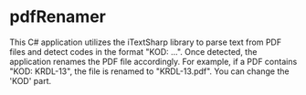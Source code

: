 # pdfRenamer

This C# application utilizes the iTextSharp library to parse text from PDF files and detect codes in the format "KOD: ...". Once detected, the application renames the PDF file accordingly. For example, if a PDF contains "KOD: KRDL-13", the file is renamed to "KRDL-13.pdf". You can change the 'KOD' part.
